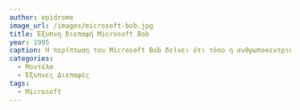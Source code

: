 ```yaml
---
author: epidrome
image_url: /images/microsoft-bob.jpg
title: Έξυπνη διεπαφή Microsoft Bob
year: 1995
caption: Η περίπτωση του Microsoft Bob δείνει ότι τόσο η ανθρωποκεντρική σχεδίαση όσο και οι κανόνες σχεδίασης όπως η φιλικότητα δεν έχουν πάντα καλό αποτέλεσμα.
categories:
  - Μοντέλα
  - Έξυπνες Διεπαφές
tags:
  - Microsoft
---
```

